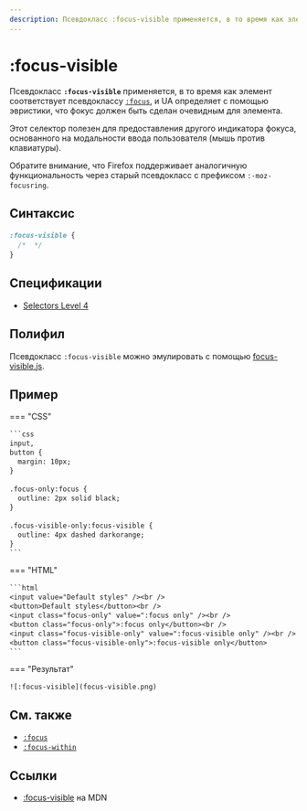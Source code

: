 ```yaml
---
description: Псевдокласс :focus-visible применяется, в то время как элемент соответствует псевдоклассу :focus, и UA определяет с помощью эвристики, что фокус должен быть сделан очевидным для элемента
---
```


# :focus-visible

Псевдокласс **`:focus-visible`** применяется, в то время как элемент соответствует псевдоклассу [`:focus`](focus.md), и UA определяет с помощью эвристики, что фокус должен быть сделан очевидным для элемента.

Этот селектор полезен для предоставления другого индикатора фокуса, основанного на модальности ввода пользователя (мышь против клавиатуры).

Обратите внимание, что Firefox поддерживает аналогичную функциональность через старый псевдокласс с префиксом `:-moz-focusring`.

## Синтаксис

```css
:focus-visible {
  /*  */
}
```

## Спецификации

- [Selectors Level 4](https://drafts.csswg.org/selectors-4/#the-focus-visible-pseudo)

## Полифил

Псевдокласс `:focus-visible` можно эмулировать с помощью [focus-visible.js](https://github.com/WICG/focus-visible).

## Пример

=== "CSS"

    ```css
    input,
    button {
      margin: 10px;
    }

    .focus-only:focus {
      outline: 2px solid black;
    }

    .focus-visible-only:focus-visible {
      outline: 4px dashed darkorange;
    }
    ```

=== "HTML"

    ```html
    <input value="Default styles" /><br />
    <button>Default styles</button><br />
    <input class="focus-only" value=":focus only" /><br />
    <button class="focus-only">:focus only</button><br />
    <input class="focus-visible-only" value=":focus-visible only" /><br />
    <button class="focus-visible-only">:focus-visible only</button>
    ```

=== "Результат"

    ![:focus-visible](focus-visible.png)

## См. также

- [`:focus`](focus.md)
- [`:focus-within`](focus-within.md)

## Ссылки

- [:focus-visible](https://developer.mozilla.org/en-US/docs/Web/CSS/:focus-visible) на MDN
